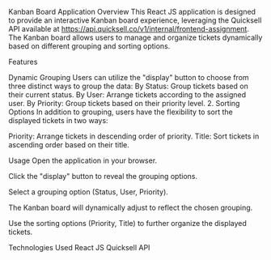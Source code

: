 Kanban Board Application Overview This React JS application is designed to provide an interactive Kanban board experience, leveraging the Quicksell API available at https://api.quicksell.co/v1/internal/frontend-assignment. The Kanban board allows users to manage and organize tickets dynamically based on different grouping and sorting options.

Features

Dynamic Grouping Users can utilize the "display" button to choose from three distinct ways to group the data:
By Status: Group tickets based on their current status. By User: Arrange tickets according to the assigned user. By Priority: Group tickets based on their priority level. 2. Sorting Options In addition to grouping, users have the flexibility to sort the displayed tickets in two ways:

Priority: Arrange tickets in descending order of priority. Title: Sort tickets in ascending order based on their title.

Usage Open the application in your browser.

Click the "display" button to reveal the grouping options.

Select a grouping option (Status, User, Priority).

The Kanban board will dynamically adjust to reflect the chosen grouping.

Use the sorting options (Priority, Title) to further organize the displayed tickets.

Technologies Used React JS Quicksell API
